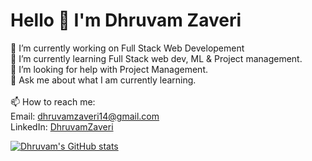 <h1>Hello 👋 I'm Dhruvam Zaveri</h1>

🔭 I’m currently working on Full Stack Web Developement<br>
🌱 I’m currently learning Full Stack web dev, ML & Project management.
<br>🤔 I’m looking for help with Project Management.
<br>💬 Ask me about what I am currently learning.
<br><br>📫 How to reach me: 
  <br>Email: <a href="dhruvamzaveri14@gmail.com">dhruvamzaveri14@gmail.com</a>
  <br>LinkedIn: <a href="https://www.linkedin.com/in/dhruvam-zaveri/">DhruvamZaveri</a>
  
[![Dhruvam's GitHub stats](https://github-readme-stats.vercel.app/api?username=dhruvam-zaveri&count_private=true&theme=gruvbox)](https://github.com/anuraghazra/github-readme-stats)
